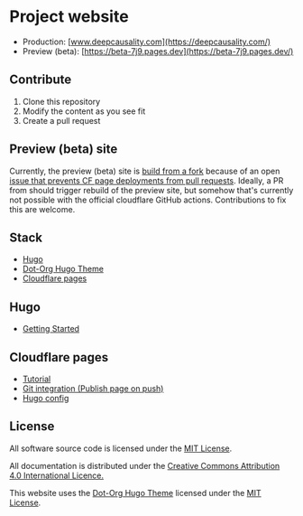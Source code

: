 [//]: # (SPDX-License-Identifier: CC-BY-4.0)

# Project website

* Production: [www.deepcausality.com](https://deepcausality.com/)
* Preview (beta): [https://beta-7j9.pages.dev](https://beta-7j9.pages.dev/)


## Contribute

1) Clone this repository
2) Modify the content as you see fit
3) Create a pull request

## Preview (beta) site

Currently, the preview (beta) site is [build from a fork](https://github.com/marvin-hansen/sites) because of
an open [issue that prevents CF page deployments from pull requests](https://github.com/cloudflare/pages-action/issues/94). 
Ideally, a PR from should trigger rebuild of the preview site, but somehow that's currently not possible with the
official cloudflare GitHub actions. Contributions to fix this are welcome. 


## Stack

* [Hugo](https://gohugo.io/)
* [Dot-Org Hugo Theme](https://github.com/cncf/dot-org-hugo-theme)
* [Cloudflare pages](https://pages.cloudflare.com/)

## Hugo

* [Getting Started](https://gohugo.io/getting-started/quick-start/)

## Cloudflare pages

* [Tutorial](https://www.nickersonj.com/posts/setting-up-hugo/)
* [Git integration (Publish page on push)](https://developers.cloudflare.com/pages/get-started/guide/)
* [Hugo config](https://developers.cloudflare.com/pages/framework-guides/deploy-a-hugo-site/)

## License

All software source code is licensed under the [MIT License](https://opensource.org/license/mit/).

All documentation is distributed under the [Creative Commons Attribution 4.0 International Licence.](https://creativecommons.org/licenses/by/4.0/)

This website uses the [Dot-Org Hugo Theme](https://github.com/cncf/dot-org-hugo-theme) licensed under the [MIT License](https://opensource.org/license/mit/).
